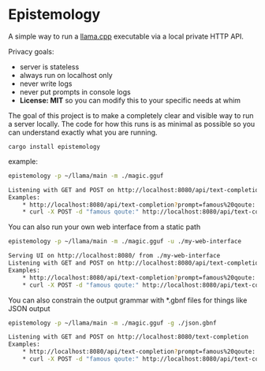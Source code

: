 # Epistemology

A simple way to run a [llama.cpp](https://github.com/ggerganov/llama.cpp) executable via a local private HTTP API.

Privacy goals:
* server is stateless
* always run on localhost only
* never write logs
* never put prompts in console logs
* **License: MIT** so you can modify this to your specific needs at whim

The goal of this project is to make a completely clear and visible way to run a server locally. The code for how this runs is as minimal as possible so you can understand exactly what you are running.


```
cargo install epistemology
```

example:
```bash
epistemology -p ~/llama/main -m ./magic.gguf

Listening with GET and POST on http://localhost:8080/api/text-completion
Examples:
    * http://localhost:8080/api/text-completion?prompt=famous%20qoute:
    * curl -X POST -d "famous qoute:" http://localhost:8080/api/text-completion
```

You can also run your own web interface from a static path

```bash
epistemology -p ~/llama/main -m ./magic.gguf -u ./my-web-interface

Serving UI on http://localhost:8080/ from ./my-web-interface
Listening with GET and POST on http://localhost:8080/api/text-completion
Examples:
    * http://localhost:8080/api/text-completion?prompt=famous%20qoute:
    * curl -X POST -d "famous qoute:" http://localhost:8080/api/text-completion
```

You can also constrain the output grammar with *.gbnf files for things like JSON output

```bash
epistemology -p ~/llama/main -m ./magic.gguf -g ./json.gbnf

Listening with GET and POST on http://localhost:8080/text-completion
Examples:
    * http://localhost:8080/api/text-completion?prompt=famous%20qoute:
    * curl -X POST -d "famous qoute:" http://localhost:8080/api/text-completion
```
